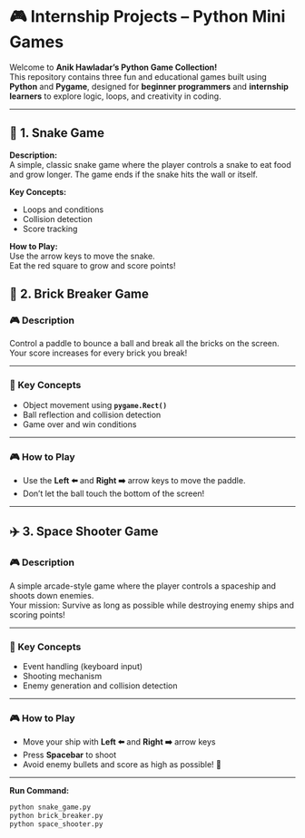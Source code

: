 # 🎮 Internship Projects – Python Mini Games

Welcome to **Anik Hawladar’s Python Game Collection!**  
This repository contains three fun and educational games built using **Python** and **Pygame**, designed for **beginner programmers** and **internship learners** to explore logic, loops, and creativity in coding.

---

## 🐍 1. Snake Game

**Description:**  
A simple, classic snake game where the player controls a snake to eat food and grow longer. The game ends if the snake hits the wall or itself.

**Key Concepts:**  
- Loops and conditions  
- Collision detection  
- Score tracking  

**How to Play:**  
Use the arrow keys to move the snake.  
Eat the red square to grow and score points!


## 🧱 2. Brick Breaker Game

### 🎮 Description
Control a paddle to bounce a ball and break all the bricks on the screen.  
Your score increases for every brick you break!

---

### 🧠 Key Concepts
- Object movement using **`pygame.Rect()`**
- Ball reflection and collision detection
- Game over and win conditions

---

### 🎮 How to Play
- Use the **Left ⬅️** and **Right ➡️** arrow keys to move the paddle.  
- Don’t let the ball touch the bottom of the screen!

---

## ✈️ 3. Space Shooter Game

### 🎮 Description
A simple arcade-style game where the player controls a spaceship and shoots down enemies.  
Your mission: Survive as long as possible while destroying enemy ships and scoring points!

---

### 🧠 Key Concepts
- Event handling (keyboard input)
- Shooting mechanism
- Enemy generation and collision detection

---

### 🎮 How to Play
- Move your ship with **Left ⬅️** and **Right ➡️** arrow keys  
- Press **Spacebar** to shoot  
- Avoid enemy bullets and score as high as possible! 🚀

---

**Run Command:**  
```bash
python snake_game.py
python brick_breaker.py
python space_shooter.py
